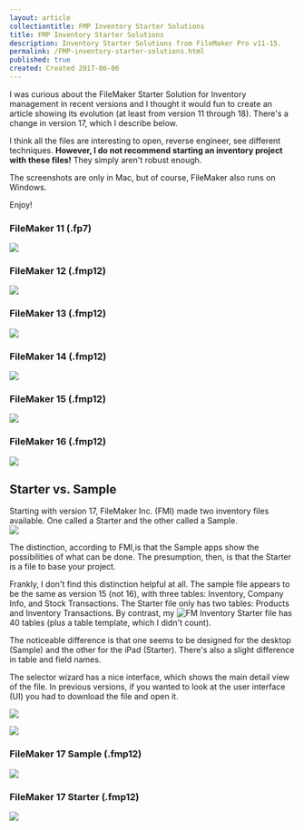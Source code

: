 ```yaml
---
layout: article
collectiontitle: FMP Inventory Starter Solutions
title: FMP Inventory Starter Solutions
description: Inventory Starter Solutions from FileMaker Pro v11-15.
permalink: /FMP-inventory-starter-solutions.html
published: true
created: Created 2017-06-06
---
```

I was curious about the FileMaker Starter Solution for Inventory management in recent versions and I thought it would fun to create an article showing its evolution (at least from version 11 through 18).  There's a change in version 17, which I describe below.

I think all the files are interesting to open, reverse engineer, see different techniques.  **However, I do not recommend starting an inventory project with these files!**  They simply aren't robust enough.

The screenshots are only in Mac, but of course, FileMaker also runs on Windows.

Enjoy!

### FileMaker 11 (.fp7)

![](assets/images/fmp_Inventory_Starter_Solution_11.png)

### FileMaker 12 (.fmp12)

![](assets/images/fmp_Inventory_Starter_Solution_12.png)


### FileMaker 13 (.fmp12)

![](assets/images/fmp_Inventory_Starter_Solution_13.png)


### FileMaker 14 (.fmp12)

![](assets/images/fmp_Inventory_Starter_Solution_14.png)


### FileMaker 15 (.fmp12)

![](assets/images/fmp_Inventory_Starter_Solution_15.png)


### FileMaker 16 (.fmp12)

![](assets/images/fmp_Inventory_Starter_Solution_16.png)


## Starter vs. Sample
Starting with version 17, FileMaker Inc. (FMI) made two inventory files available.  One called a Starter and the other called a Sample.  
![](assets/images/fmp_Starter_Sample.png)

The distinction, according to FMI,is that the Sample apps show the possibilities of what can be done.  The presumption, then, is that the Starter is a file to base your project.

Frankly, I don't find this distinction helpful at all.  The sample file appears to be the same as version 15 (not 16), with three tables: Inventory, Company Info, and Stock Transactions.  The Starter file only has two tables: Products and Inventory Transactions.  By contrast, my ![FM Inventory Starter file](https://www.fminventorystarter.com/) has 40 tables (plus a table template, which I didn't count).

The noticeable difference is that one seems to be designed for the desktop (Sample) and the other for the iPad (Starter).  There's also a slight difference in table and field names.

The selector wizard has a nice interface, which shows the main detail view of the file.  In previous versions, if you wanted to look at the user interface (UI) you had to download the file and open it.

![](assets/images/fmp_Inventory_Starter_Select.png)

![](assets/images/fmp_Inventory_Sample_Select.png)

### FileMaker 17 Sample (.fmp12)
![](assets/images/fmp_Inventory_Sample_Solution_17.png)

### FileMaker 17 Starter (.fmp12)
![](assets/images/fmp_Inventory_Starter_Solution_17.png)


